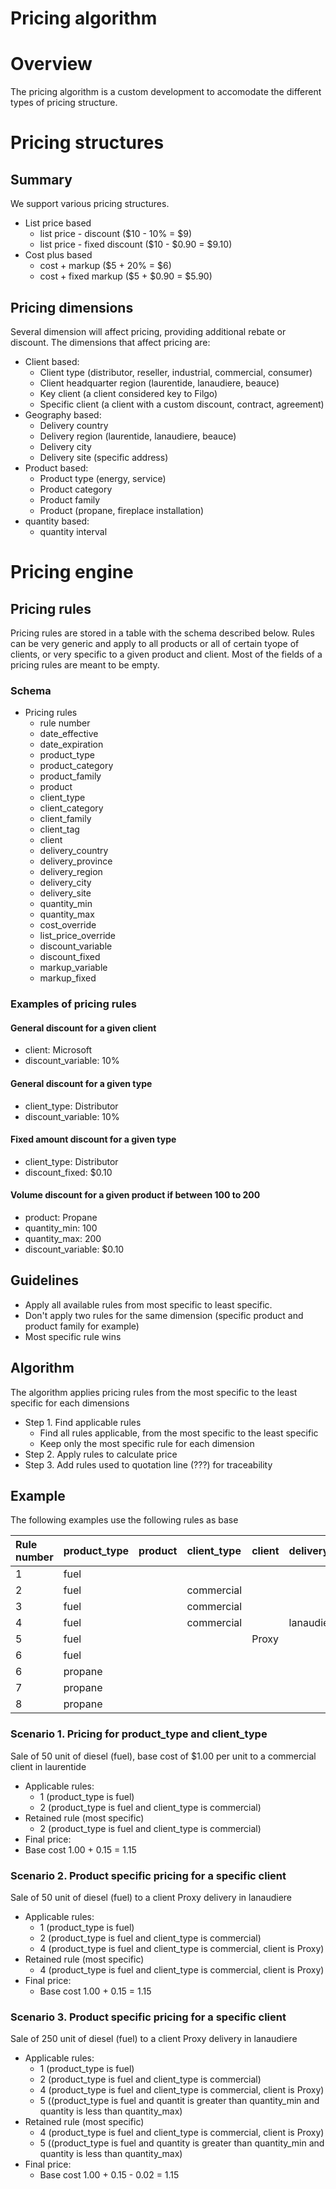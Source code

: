 # Pricing algorithm

# Overview
The pricing algorithm is a custom development to accomodate the different types of pricing structure. 

# Pricing structures
## Summary
We support various pricing structures.
- List price based
  - list price - discount ($10 - 10% = $9)
  - list price - fixed discount ($10 - $0.90 = $9.10)
- Cost plus based
  - cost + markup ($5 + 20% = $6)
  - cost + fixed markup ($5 + $0.90 = $5.90)
  
  
## Pricing dimensions
Several dimension will affect pricing, providing additional rebate or discount. 
The dimensions that affect pricing are:
- Client based:
  - Client type (distributor, reseller, industrial, commercial, consumer)
  - Client headquarter region (laurentide, lanaudiere, beauce)
  - Key client (a client considered key to Filgo)
  - Specific client (a client with a custom discount, contract, agreement)
- Geography based:
  - Delivery country
  - Delivery region (laurentide, lanaudiere, beauce)
  - Delivery city
  - Delivery site (specific address)
- Product based:
  - Product type (energy, service)
  - Product category
  - Product family 
  - Product (propane, fireplace installation)
- quantity based:
  - quantity interval

# Pricing engine

## Pricing rules
Pricing rules are stored in a table with the schema described below. Rules can be very generic and apply to all products or all of certain tyope of clients, or very specific to a given product and client. 
Most of the fields of a pricing rules are meant to be empty. 
### Schema
- Pricing rules
  - rule number
  - date_effective
  - date_expiration 
  - product_type
  - product_category
  - product_family
  - product
  - client_type
  - client_category
  - client_family
  - client_tag
  - client
  - delivery_country
  - delivery_province
  - delivery_region
  - delivery_city
  - delivery_site
  - quantity_min
  - quantity_max
  - cost_override
  - list_price_override
  - discount_variable
  - discount_fixed
  - markup_variable
  - markup_fixed


### Examples of pricing rules
#### General discount for a given client 
- client: Microsoft
- discount_variable: 10%

#### General discount for a given type 
- client_type: Distributor
- discount_variable: 10%

#### Fixed amount discount for a given type 
- client_type: Distributor
- discount_fixed: $0.10

#### Volume discount for a given product if between 100 to 200
- product: Propane
- quantity_min: 100
- quantity_max: 200
- discount_variable: $0.10

## Guidelines
- Apply all available rules from most specific to least specific. 
- Don't apply two rules for the same dimension (specific product and product family for example)
- Most specific rule wins

## Algorithm
The algorithm applies pricing rules from the most specific to the least specific for each dimensions

- Step 1. Find applicable rules
  -  Find all rules applicable, from the most specific to the least specific
  -  Keep only the most specific rule for each dimension
- Step 2. Apply rules to calculate price
- Step 3. Add rules used to quotation line (???) for traceability

## Example
The following examples use the following rules as base

|Rule number |product_type |product |client_type |client |delivery_region |delivery_site |quantity_min |quantity_max |markup_variable  |markup_fixed |
|:------     |:--          |:--     |:--         |:--    |:--             |:--           |:--          |:---         |:--              |:--          |
|1           |fuel         |        |            |       |                |              |             |             |0.20             |             |    
|2           |fuel         |        |commercial  |       |                |              |             |             |0.15             |             |    
|3           |fuel         |        |commercial  |       |                |              |             |             |0.15             |             |    
|4           |fuel         |        |commercial  |       |lanaudiere      |              |             |             |0.17             |             |    
|5           |fuel         |        |            |Proxy  |                |              |             |             |0.10             |             |    
|6           |fuel         |        |            |       |                |              |100          |200          |-0.02            |             |    
|6           |propane      |        |            |       |                |              |             |             |a                |             |    
|7           |propane      |        |            |       |                |              |             |             |a                |             |    
|8           |propane      |        |            |       |                |              |             |             |a                |             |    






### Scenario 1. Pricing for product_type and client_type
Sale of 50 unit of diesel (fuel), base cost of $1.00 per unit to a commercial client in laurentide

- Applicable rules:
  -  1 (product_type is fuel)
  -  2 (product_type is fuel and client_type is commercial)
- Retained rule (most specific)
  -  2 (product_type is fuel and client_type is commercial)
-  Final price:
  - Base cost 1.00 + 0.15 = 1.15 

### Scenario 2. Product specific pricing for a specific client
Sale of 50 unit of diesel (fuel) to a client Proxy delivery in lanaudiere

- Applicable rules:
  -  1 (product_type is fuel)
  -  2 (product_type is fuel and client_type is commercial)
  -  4 (product_type is fuel and client_type is commercial, client is Proxy)
- Retained rule (most specific)
  -  4 (product_type is fuel and client_type is commercial, client is Proxy)
- Final price:
  - Base cost 1.00 + 0.15 = 1.15 

### Scenario 3. Product specific pricing for a specific client
Sale of 250 unit of diesel (fuel) to a client Proxy delivery in lanaudiere

- Applicable rules:
  -  1 (product_type is fuel)
  -  2 (product_type is fuel and client_type is commercial)
  -  4 (product_type is fuel and client_type is commercial, client is Proxy)
  -  5 ((product_type is fuel and quantit is greater than quantity_min and quantity is less than quantity_max)
- Retained rule (most specific)
  -  4 (product_type is fuel and client_type is commercial, client is Proxy)
  -  5 ((product_type is fuel and quantity is greater than quantity_min and quantity is less than quantity_max)
- Final price:
  - Base cost 1.00 + 0.15 - 0.02 = 1.15 
